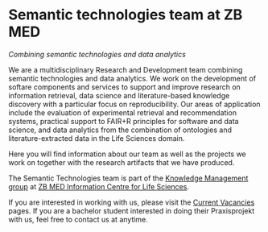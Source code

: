# Semantic technologies team at ZB MED

_Combining semantic technologies and data analytics_

We are a multidisciplinary Research and Development team combining semantic technologies and data analytics. We work on the development of softare components and services to support and improve research on information retrieval, data science and literature-based knowledge discovery with a particular focus on reproducibility. Our areas of application include the evaluation of experimental retrieval and recommendation systems, practical support to FAIR+R principles for software and data science, and data analytics from the combination of ontologies and literature-extracted data in the Life Sciences domain.

Here you will find information about our team as well as the projects we work on together with the research artifacts that we have produced.

The Semantic Technologies team is part of the [Knowledge Management group](https://www.zbmed.de/en/research/research-at-zb-med/research-knowledge-management/) at [ZB MED Information Centre for Life Sciences](https://www.zbmed.de/en). 

If you are interested in working with us, please visit the [Current Vacancies](https://www.zbmed.de/en/about/career/current-vacancies) pages. 
If you are a bachelor student interested in doing their Praxisprojekt with us, feel free to contact us at anytime. 



<script type="application/ld+json">
[
  {
    "@context": "https://schema.org",
    "@type": "Person",
    "@id": "http://orcid.org/0000-0002-2910-7982",
    "familyName": "Geist",
    "givenName": "Lukas",
    "jobTitle": "Student assistant"
  },
  {
    "@context": "https://schema.org",
    "@type": "Person",
    "@id": "https://orcid.org/0000-0002-5037-0443",
    "familyName": "Qui\u00f1ones",
    "givenName": "Nelson",
    "jobTitle": "Student assistant"
  },
  {
    "@context": "https://schema.org",
    "@type": "Person",
    "@id": "https://orcid.org/0009-0004-4484-6283",
    "familyName": "Ravinder",
    "givenName": "Rohitha",
    "jobTitle": "Research Software Engineer and Data Scientist"
  },
  {
    "@context": "https://schema.org",
    "@type": "Person",
    "@id": "https://orcid.org/0009-0004-1529-0095",
    "familyName": "Solanki",
    "givenName": "Dhwani",
    "jobTitle": "Student assistant"
  },
  {
    "@context": "https://schema.org",
    "@type": "Person",
    "@id": "https://orcid.org/0000-0002-1018-0370",
    "familyName": "Rebholz-Schuhmann",
    "givenName": "Dietrich",
    "jobTitle": "Scientific Director"
  },
  {
    "@context": "https://schema.org",
    "@type": "Person",
    "@id": "https://orcid.org/0000-0003-3986-0510",
    "familyName": "Castro",
    "givenName": "Leyla Jael",
    "jobTitle": "Team leader"
  },
  {
    "@context": "https://schema.org",
    "@type": "DataCatalog",
    "@id": "https://doi.org/10.5281/zenodo.4903981",
    "http://purl.org/dc/terms/conformsTo": "https://bioschemas.org/profiles/DataCatalog/0.4-DRAFT",
    "identifier": "https://doi.org/10.5281/zenodo.4903981",
    "name": "Whatizit performance evaluation against CRAFT corpus",
    "description": "Whatizit performance evaluation against CRAFT corpus wrt Gene Ontology annotations",
    "keywords": [
      "Whatizit",
      "Semantic annotation",
      "CRAFT",
      "manual annotation",
      "performance"
    ],
    "license": "https://creativecommons.org/licenses/by/4.0/",
    "url": "https://zenodo.org/record/4903981",
    "about": "Performance assessment",
    "datePublished": "2021-06-05",
    "encodingFormat": "text/csv",
    "isAccessibleForFree": true,
    "author": [
      {
        "@type": "Person",
        "@id": "https://orcid.org/0000-0002-0762-4305",
        "familyName": "Georgi",
        "givenName": "Lazarov"
      },
      {
        "@type": "Person",
        "@id": "https://orcid.org/0000-0002-1018-0370",
        "familyName": "Rebholz-Schuhmann",
        "givenName": "Dietrich"
      },
      {
        "@type": "Person",
        "@id": "https://orcid.org/0000-0003-3986-0510",
        "familyName": "Castro",
        "givenName": "Leyla Jael"
      }
    ],
    "publisher": {
      "@type": "Organization",
      "@id": "https://zenodo.org/",
      "name": "Zenodo"
    }
  },
  {
    "@context": "https://schema.org",
    "@type": "DataCatalog",
    "@id": "https://doi.org/10.5281/zenodo.5035290",
    "http://purl.org/dc/terms/conformsTo": "https://bioschemas.org/profiles/DataCatalog/0.4-DRAFT",
    "identifier": "https://doi.org/10.5281/zenodo.5035290",
    "name": "Complete Medline abstracts corpus between 2015-2019 annotated Whatizit text annotation tool",
    "description": "Gene Ontology annotations for Medline abstracts from 2015 to 2019 using Whatizit",
    "keywords": [
      "Whatizit",
      "Semantic annotation",
      "Medline",
      "text-mining"
    ],
    "license": "https://creativecommons.org/licenses/by/4.0/",
    "url": "https://zenodo.org/record/5035290",
    "about": "Pattern-matching ontological annotation",
    "datePublished": "2021-06-27",
    "encodingFormat": "xml",
    "isAccessibleForFree": true,
    "author": [
      {
        "@type": "Person",
        "@id": "https://orcid.org/0000-0002-0762-4305",
        "familyName": "Georgi",
        "givenName": "Lazarov"
      },
      {
        "@type": "Person",
        "@id": "https://orcid.org/0000-0001-9345-8958",
        "familyName": "Benjamin",
        "givenName": "Wolff"
      },
      {
        "@type": "Person",
        "@id": "https://orcid.org/0000-0002-1018-0370",
        "familyName": "Rebholz-Schuhmann",
        "givenName": "Dietrich"
      },
      {
        "@type": "Person",
        "@id": "https://orcid.org/0000-0003-3986-0510",
        "familyName": "Castro",
        "givenName": "Leyla Jael"
      }
    ],
    "publisher": {
      "@type": "Organization",
      "@id": "https://zenodo.org/",
      "name": "Zenodo"
    }
  },
  {
    "@context": "https://schema.org",
    "@type": "Dataset",
    "@id": "https://doi.org/10.5281/zenodo.7324822",
    "http://purl.org/dc/terms/conformsTo": "https://bioschemas.org/profiles/Dataset/1.1-DRAFT",
    "identifier": "https://doi.org/10.5281/zenodo.7324822",
    "name": "Document-to-document relevant assessment for TREC Genomics Track 2005",
    "description": "A CSV table with document-to-document relevance assessment judgements on a subset of the TREC Genomics Track 2005 produced by four annotators. The 'raw data document evaluation' contains six columns, first row consecutive id, second original TREC topic, third PubMed Id used as reference document, fourth PMID used to evaluate the relevance wrt the reference document, fifth the relevance score (2 definitely relevant, 1 partially relevant, 0 non-relevant), and sixth annotator id",
    "keywords": [
      "Document-to-document relevance",
      "TREC GEnomics Track 2005",
      "relevance assessment"
    ],
    "license": "https://creativecommons.org/licenses/by/4.0/",
    "url": "https://zenodo.org/record/7324822",
    "about": "Document-to-document relevant assessment for TREC Genomics Track 2005",
    "datePublished": "2022-11-15",
    "measurementTechnique": "Manual curation",
    "variableMeasured": "Document-to-document relevance assessment",
    "encodingFormat": "text/csv",
    "isAccessibleForFree": true,
    "author": [
      {
        "@type": "Person",
        "@id": "https://orcid.org/0000-0003-2978-8922",
        "familyName": "Giraldo",
        "givenName": "Olga"
      },
      {
        "@type": "Person",
        "@id": "https://orcid.org/0009-0004-1529-0095",
        "familyName": "Solanki",
        "givenName": "Dhwani"
      },
      {
        "@type": "Person",
        "@id": "https://orcid.org/0000-0002-5915-8895",
        "familyName": "Cadena",
        "givenName": " Maria Fernanda"
      },
      {
        "@type": "Person",
        "@id": "https://zbmed-semtec.github.io/people/#andrea-robayo-gama",
        "familyName": "Robayo-Gama",
        "givenName": "Andrea"
      },
      {
        "@type": "Person",
        "@id": "https://orcid.org/0000-0002-1018-0370",
        "familyName": "Rebholz-Schuhmann",
        "givenName": "Dietrich"
      },
      {
        "@type": "Person",
        "@id": "https://orcid.org/0000-0003-3986-0510",
        "familyName": "Castro",
        "givenName": "Leyla Jael"
      }
    ],
    "publisher": {
      "@type": "Organization",
      "@id": "https://zenodo.org/",
      "name": "Zenodo"
    }
  },
  {
    "@context": "https://schema.org",
    "@type": "Dataset",
    "@id": "https://doi.org/10.5281/zenodo.7338056",
    "http://purl.org/dc/terms/conformsTo": "https://bioschemas.org/profiles/Dataset/1.1-DRAFT",
    "identifier": "https://doi.org/10.5281/zenodo.7338056",
    "name": "Fleiss kappa for doc-2-doc relevance assessment",
    "description": "Fleiss' kappa measuring inter-annotator agreement on a document-to-document relevance assessment task. The table contains 7 columns, the first one presents the topics, 8 in total. The second column shows the \u201creference articles\u201d, represented by their PubMed-ID and organized by topic. The third column shows the Fleiss\u2019 Kappa results. The fourth column shows the interpretation of the Fleiss' Kappa results being: i) \u201cPoor\u201d results <0.20, ii) \u201cFair\u201d results within 0.21 - 0.40, and iii) \u201cModerate\u201d results within 0.41 - 0.60. The fifth column shows the PubMed-IDs of evaluation articles rated by the four annotators as \u201cRelevant\u201d regarding its corresponding \u201creference article\u201d. The sixth column shows the PubMed-IDs of evaluation articles rated by the four annotators as \u201cPartially relevant\u201d regarding its corresponding \u201creference article\u201d. The seventh column shows the PubMed-IDs of evaluation articles rated by the four annotators as \u201cNon-relevant\u201d regarding its corresponding \u201creference article\u201d",
    "keywords": [
      "Fleiss' Kappa",
      "Inter-annoator agreement",
      "TREC Genomics Track 2005",
      "relevance assessment"
    ],
    "license": "https://creativecommons.org/licenses/by/4.0/",
    "url": "https://zenodo.org/record/7338056",
    "about": "Inter-annotator aggreement for relevance assessment",
    "datePublished": "2022-11-19",
    "measurementTechnique": "Fleiss' kappa",
    "variableMeasured": "Inter-annotator agreement",
    "encodingFormat": "text/tsv",
    "isAccessibleForFree": true,
    "author": [
      {
        "@type": "Person",
        "@id": "https://orcid.org/0000-0003-2978-8922",
        "familyName": "Giraldo",
        "givenName": "Olga"
      },
      {
        "@type": "Person",
        "@id": "https://orcid.org/0009-0004-1529-0095",
        "familyName": "Solanki",
        "givenName": "Dhwani"
      },
      {
        "@type": "Person",
        "@id": "https://orcid.org/0000-0002-1018-0370",
        "familyName": "Rebholz-Schuhmann",
        "givenName": "Dietrich"
      },
      {
        "@type": "Person",
        "@id": "https://orcid.org/0000-0003-3986-0510",
        "familyName": "Castro",
        "givenName": "Leyla Jael"
      }
    ],
    "publisher": {
      "@type": "Organization",
      "@id": "https://zenodo.org/",
      "name": "Zenodo"
    }
  },
  {
    "@context": "https://schema.org",
    "@type": "DataCatalog",
    "@id": "https://doi.org/10.5281/zenodo.7793384",
    "http://purl.org/dc/terms/conformsTo": "https://bioschemas.org/profiles/DataCatalog/0.4-DRAFT",
    "identifier": "https://doi.org/10.5281/zenodo.7793384",
    "name": "Protein Function Embeddings: First Beta Release of Datasets",
    "description": "Datasets generated from a thesis work that explores how information for protein functions can be exploited through embeddings so that the produced information can be used to improve protein function annotations",
    "keywords": [
      "Protein function",
      "Protein function embeddings",
      "Word embeddings",
      "Document embeddings"
    ],
    "license": "https://creativecommons.org/licenses/by/4.0/",
    "url": "https://zenodo.org/record/7793384",
    "measurementTechnique": [
      "Word embeddings",
      "Document embeddings",
      "Cosine similarity"
    ],
    "about": "Protein Function Embeddings",
    "datePublished": "2023-04-02",
    "isAccessibleForFree": true,
    "author": [
      {
        "@type": "Person",
        "@id": "https://orcid.org/0009-0004-4484-6283",
        "familyName": "Ravinder",
        "givenName": "Rohitha"
      },
      {
        "@type": "Person",
        "@id": "https://orcid.org/0000-0003-3986-0510",
        "familyName": "Castro",
        "givenName": "Leyla Jael"
      },
      {
        "@type": "Person",
        "@id": "https://orcid.org/0000-0002-1018-0370",
        "familyName": "Rebholz-Schuhmann",
        "givenName": "Dietrich"
      }
    ],
    "publisher": {
      "@type": "Organization",
      "@id": "https://zenodo.org/",
      "name": "Zenodo"
    }
  },
  {
    "@context": "https://schema.org",
    "@type": "Person",
    "@id": "https://zbmed-semtec.github.io/previous_members/#andrea-robayo-gama",
    "familyName": "Robayo-Gama",
    "givenName": "Andrea"
  },
  {
    "@context": "https://schema.org",
    "@type": "Person",
    "@id": "https://zbmed-semtec.github.io/previous_members/#ashley-ritchie",
    "familyName": "Ritchie",
    "givenName": "Ashley"
  },
  {
    "@context": "https://schema.org",
    "@type": "Person",
    "@id": "https://orcid.org/0000-0002-5915-8895",
    "familyName": "Cadena",
    "givenName": " Maria Fernanda"
  },
  {
    "@context": "https://schema.org",
    "@type": "Person",
    "@id": "https://orcid.org/0000-0002-3082-7522",
    "familyName": "Dadi",
    "givenName": "Vishnu Vardhan"
  },
  {
    "@context": "https://schema.org",
    "@type": "Person",
    "@id": "https://orcid.org/0000-0002-8725-1317",
    "familyName": "Fellerhoff",
    "givenName": "Tim"
  },
  {
    "@context": "https://schema.org",
    "@type": "Person",
    "@id": "https://orcid.org/0000-0003-2978-8922",
    "familyName": "Giraldo",
    "givenName": "Olga"
  },
  {
    "@context": "https://schema.org",
    "@type": "Person",
    "@id": "https://orcid.org/0009-0004-0369-5677",
    "familyName": "Lahoria",
    "givenName": "Honey"
  },
  {
    "@context": "https://schema.org",
    "@type": "Person",
    "@id": "http://orcid.org/0000-0002-0762-4305",
    "familyName": "Lazarov",
    "givenName": "Georgi"
  },
  {
    "@context": "https://schema.org",
    "@type": "Person",
    "@id": "https://zbmed-semtec.github.io/previous_members/#muhammad-talha",
    "familyName": "Talha",
    "givenName": "Muhammad"
  },
  {
    "@context": "https://schema.org",
    "@type": "Person",
    "@id": "https://orcid.org/0000-0002-4795-3648",
    "familyName": "Rocamora P\u00e9rez",
    "givenName": "Guillermo"
  },
  {
    "@context": "https://schema.org",
    "@type": "Person",
    "@id": "https://orcid.org/0000-0001-9345-8958",
    "familyName": "Wolff",
    "givenName": "Benjamin"
  },
  {
    "@context": "https://schema.org/",
    "@id": "https://zbmed-semtec.github.io/projects/2028_STELLA",
    "@type": "ResearchProject",
    "name": "STELLA Living Labs",
    "foundingDate": [
      "2018-12-01",
      "2023-08-01"
    ],
    "description": "The DFG-funded STELLA project aims to create an evaluation infrastructure that allows to evaluate search and recommendation services within productive web-based search systems with real users.",
    "keywords": "Evaluation framework, A/B testing, Interlinking, Information Retrieval, Recommendation System",
    "parentOrganization": [
      {
        "@type": "ResearchOrganization",
        "@id": "https://ror.org/018afyw53",
        "name": "GESIS - Leibniz-Institut f\u00fcr Sozialwissenschaften",
        "alternateName": "GESIS - Leibniz Institut for the Social Sciences",
        "url": "https://www.gesis.org/"
      },
      {
        "@type": "EducationalOrganization",
        "@id": "https://ror.org/014nnvj65",
        "name": "Technische Hochschule K\u00f6ln",
        "alternateName": "TH K\u00f6ln - University of Applied Sciences ",
        "url": "https://www.th-koeln.de/"
      },
      {
        "@type": "ResearchOrganization",
        "@id": "https://ror.org/0259fwx54",
        "name": "Deutsche Zentralbibliothek f\u00fcr Medizin (ZB MED) - Informationszentrum Lebenswissenschaften",
        "alternateName": "ZB MED Information Centre for Life Sciences",
        "url": "https://zbmed.de/"
      }
    ],
    "subOrganization": [
      {
        "@type": "ResearchProject",
        "@id": "https://zbmed-semtec.github.io/projects/2021_OntoClue",
        "name": "OntoClue"
      },
      {
        "@type": "ResearchProject",
        "@id": "https://zbmed-semtec.github.io/projects/2022_TREC_doc2doc",
        "name": "TREC document-to-document relevance assessment"
      }
    ],
    "funding": [
      {
        "@type": "Grant",
        "funder": {
          "@type": "Organization",
          "@id": "https://ror.org/018mejw64",
          "name": "Deutsche Forschungsgemeinschaft",
          "alternateName": "German Research Foundation",
          "url": "http://www.dfg.de/en/"
        },
        "identifier": "407518790",
        "description": "Project no. 407518790 (corresponding to the STELLA project)"
      }
    ],
    "knowsAbout": [
      {
        "@type": "ScholarlyArticle",
        "@id": "https://epub.uni-regensburg.de/44953/1/isi_breuer_schaer.pdf",
        "name": "ir_metadata: An Extensible Metadata Schema for IR Experiments",
        "datePublished": "2022"
      },
      {
        "@type": "ScholarlyArticle",
        "@id": "https://doi.org/10.1007/978-3-030-99736-66",
        "name": "Validating Simulations of User Query Variants",
        "datePublished": "2022"
      },
      {
        "@type": "ScholarlyArticle",
        "@id": "https://doi.org/10.1007/978-3-031-13643-6_11",
        "name": "Evaluating Research Dataset Recommendations in a Living Lab",
        "datePublished": "2022"
      },
      {
        "@type": "ScholarlyArticle",
        "@id": "https://epub.uni-regensburg.de/44953/1/isi_breuer_schaer.pdf",
        "name": "A Living Lab Architecture for Reproducible Shared Task Experimentation",
        "datePublished": "2021"
      },
      {
        "@type": "ScholarlyArticle",
        "@id": "https://doi.org/10.1007/978-3-030-85251-1_5",
        "name": "Evaluating Elements of Web-based Data Enrichment for Pseudo-Relevance Feedback Retrieval",
        "datePublished": "2021"
      },
      {
        "@type": "ScholarlyArticle",
        "@id": "https://doi.org/10.1007/978-3-030-72240-151",
        "name": "repro_eval: A Python Interface to Reproducibility Measures of System-Oriented IR Experiments",
        "datePublished": "2021"
      },
      {
        "@type": "ScholarlyArticle",
        "@id": "https://doi.org/10.1007/978-3-030-72240-177",
        "name": "Living Lab Evaluation for Life and Social Sciences Search Platforms - LiLAS at CLEF 2021",
        "datePublished": "2021"
      },
      {
        "@type": "ScholarlyArticle",
        "@id": "https://doi.org/10.1007/978-3-030-85251-1_25",
        "name": "Overview of LiLAS 2021 - Living Labs for Academic Search",
        "datePublished": "2021"
      },
      {
        "@type": "ScholarlyArticle",
        "@id": "https://ceur-ws.org/Vol-2936/paper-143.pdf",
        "name": "Overview of LiLAS 2021 - Living Labs for Academic Search (Extended Overview)",
        "datePublished": "2021"
      },
      {
        "@type": "ScholarlyArticle",
        "@id": "http://dblp.uni-trier.de/db/conf/sigir/sigir2020.html#Breuer0FMSSS20",
        "name": "How to Measure the Reproducibility of System-oriented IR Experiments",
        "datePublished": "2020"
      },
      {
        "@type": "ScholarlyArticle",
        "@id": "http://ceur-ws.org/Vol-2591/paper-10.pdf",
        "name": "Relations Between Relevance Assessments, Bibliometrics and Altmetrics",
        "datePublished": "2020"
      },
      {
        "@type": "ScholarlyArticle",
        "@id": "https://doi.org/10.1007/978-3-030-45442-5_77",
        "name": "Reproducible Online Search Experiments",
        "datePublished": "2020"
      },
      {
        "@type": "ScholarlyArticle",
        "@id": "https://doi.org/10.1007/s13222-020-00338-8",
        "name": "Editorial",
        "datePublished": "2020"
      },
      {
        "@type": "ScholarlyArticle",
        "@id": "https://doi.org/10.1007/978-3-030-45442-5_75",
        "name": "Living Labs for Academic Search at CLEF 2020",
        "datePublished": "2020"
      },
      {
        "@type": "ScholarlyArticle",
        "@id": "https://ceur-ws.org/Vol-2696/paper_273.pdf",
        "name": "Overview of LiLAS 2020 - Living Labs for Academic Search Workshop Lab (extended abstract)",
        "datePublished": "2020"
      },
      {
        "@type": "ScholarlyArticle",
        "@id": "https://doi.org/10.1007/978-3-030-58219-7_24",
        "name": "Overview of LiLAS 2020 - Living Labs for Academic Search Workshop Lab",
        "datePublished": "2020"
      },
      {
        "@type": "ScholarlyArticle",
        "@id": "https://doi.org/10.1007/s13222-020-00335-x",
        "name": "Evaluation Infrastructures for Academic Shared Tasks",
        "datePublished": "2020"
      },
      {
        "@type": "ScholarlyArticle",
        "@id": "https://ceur-ws.org/Vol-2409/docker03.pdf",
        "name": "Dockerizing Automatic Routing Runs for The Open-Source IR Replicability Challenge (OSIRRC 2019)",
        "datePublished": "2019"
      },
      {
        "@type": "ScholarlyArticle",
        "@id": "http://ceur-ws.org/Vol-2380/paper_84.pdf",
        "name": "Replicability and Reproducibility of Automatic Routing Runs",
        "datePublished": "2019"
      },
      {
        "@type": "ScholarlyArticle",
        "@id": "http://ceur-ws.org/Vol-2409/position01.pdf",
        "name": "STELLA: Towards a Framework for the Reproducibility of Online Search Experiments",
        "datePublished": "2019"
      }
    ]
  },
  {
    "@context": "https://schema.org/",
    "@id": "https://zbmed-semtec.github.io/projects/2021_NFDI4DataScience",
    "@type": "ResearchProject",
    "name": "NFDI4DataScience",
    "foundingDate": "2021-10-01",
    "description": "The vision of NFDI4DataScience consortium (NFDI4DS) is to support all steps of the complex and interdisciplinary research data lifecycle, including collecting/creating, processing, analyzing, publishing, archiving, and reusing resources in Data Science and Artificial Intelligence.",
    "keywords": "NFDI, Data Science, Artificial Intelligence",
    "parentOrganization": {
      "@type": "Organization",
      "@id": "https://www.nfdi.de/",
      "name": "Nationale Forschungsdaten Infrastruktur"
    },
    "subOrganization": [
      {
        "@type": "ResearchProject",
        "@id": "https://zbmed-semtec.github.io/projects/2021_OntoClue",
        "name": "OntoClue"
      },
      {
        "@type": "ResearchProject",
        "@id": "https://zbmed-semtec.github.io/projects/2022_maSMP",
        "name": "Machine-actionable Software Management Plans"
      }
    ],
    "funding": [
      {
        "@type": "Grant",
        "funder": {
          "@type": "Organization",
          "@id": "https://ror.org/018mejw64",
          "name": "Deutsche Forschungsgemeinschaft",
          "alternateName": "German Research Foundation",
          "url": "http://www.dfg.de/en/"
        },
        "identifier": "460234259",
        "description": "Project no. 460234259 (corresponding to the NFDI4DataScience consortium)"
      }
    ]
  },
  {
    "@context": "https://schema.org/",
    "@id": "https://zbmed-semtec.github.io/projects/2021_OntoClue",
    "@type": "ResearchProject",
    "name": "OntoClue",
    "foundingDate": "2021-01-01",
    "description": "OntoClue aims to provide a framework to optimize and compare document-similarity and doc2doc-relevance approaches based on word-embeddings and document-embeddings. Using the [RELISH dataset](https://figshare.com/projects/RELISH-DB/60095), each approach creates document-embeddings and calculates the Cosine Similarity. An optimizer finds the best hyperparameter combination that naturally (i.e., with no further tuning or training) resembles better the three document relevance assessments cominf from RELISH. The approaches are compared using Precision (P@N) and Normalized Discounted Cumulative Gain (NDCG@N). [TREC 2005 Genomics Track data](https://trec.nist.gov/data/t14_genomics.html) has also been analyzed using a repurposed version that transforms document-to-topic relevance into document-to-document relevance. The main focus of this project relies on RELISH.",
    "keywords": "word-embeddings, document-embeddings, ontology-embeddings, document similarity, document relevance, doc2doc relevance, ontology enrichment",
    "employee": [
      {
        "@type": "Person",
        "@id": "https://orcid.org/0000-0002-2910-7982",
        "givenName": "Lukas",
        "familyName": "Geist"
      },
      {
        "@type": "Person",
        "@id": "https://orcid.org/0000-0002-5037-0443",
        "givenName": "Nelson",
        "familyName": "Qui\u00f1ones"
      },
      {
        "@type": "Person",
        "@id": "https://orcid.org/0009-0004-4484-6283",
        "givenName": "Rohitha",
        "familyName": "Ravinder"
      },
      {
        "@type": "Person",
        "@id": "https://orcid.org/0000-0002-1018-0370",
        "givenName": "Dietrich",
        "familyName": "Rebholz-Schuhmann"
      },
      {
        "@type": "Person",
        "@id": "https://orcid.org/0000-0003-3986-0510",
        "givenName": "Leyla Jael",
        "familyName": "Castro"
      }
    ],
    "alumni": [
      {
        "@type": "Person",
        "@id": "https://orcid.org/0000-0002-3082-7522",
        "givenName": "Dadi",
        "familyName": "Vishnu Vardhan"
      },
      {
        "@type": "Person",
        "@id": "https://orcid.org/0000-0002-8725-1317",
        "givenName": "Tim",
        "familyName": "Fellerhoff"
      },
      {
        "@type": "Person",
        "@id": "https://orcid.org/0000-0002-0762-4305",
        "givenName": "Georgi",
        "familyName": "Lazarov"
      },
      {
        "@type": "Person",
        "@id": "https://zbmed-semtec.github.io/previous_members/#muhammad-talha",
        "givenName": "Muhammad",
        "familyName": "Talha"
      },
      {
        "@type": "Person",
        "@id": "https://orcid.org/0000-0002-4795-3648",
        "givenName": "Guilermo",
        "familyName": "Rocamora Perez"
      },
      {
        "@type": "Person",
        "@id": "https://orcid.org/0000-0001-9345-8958",
        "givenName": "Benjamin",
        "familyName": "Wolff"
      }
    ],
    "department": {
      "@type": "ResearchOrganization",
      "@id": "https://zbmed-semtec.github.io/",
      "name": "Semantic Technologies team at ZB MED"
    },
    "parentOrganization": [
      {
        "@type": "ResearchOrganization",
        "@id": "https://ror.org/0259fwx54",
        "name": "Deutsche Zentralbibliothek f\u00fcr Medizin (ZB MED) - Informationszentrum Lebenswissenschaften",
        "alternateName": "ZB MED Information Centre for Life Sciences",
        "url": "https://zbmed.de/"
      },
      {
        "@type": "Consortium",
        "@id": "https://www.nfdi4datascience.de/",
        "name": "NFDI4DataScience"
      },
      {
        "@type": "ResearchProject",
        "@id": "https://stella-project.org/",
        "name": "STELLA Living Labs Project"
      }
    ],
    "funding": [
      {
        "@type": "Grant",
        "funder": {
          "@type": "Organization",
          "@id": "https://ror.org/018mejw64",
          "name": "Deutsche Forschungsgemeinschaft",
          "alternateName": "German Research Foundation",
          "url": "http://www.dfg.de/en/"
        },
        "identifier": "460234259",
        "description": "Project no. 460234259 (corresponding to the NFDI4DataScience consortium)"
      },
      {
        "@type": "Grant",
        "funder": {
          "@type": "Organization",
          "@id": "https://ror.org/018mejw64",
          "name": "Deutsche Forschungsgemeinschaft",
          "alternateName": "German Research Foundation",
          "url": "http://www.dfg.de/en/"
        },
        "identifier": "407518790",
        "description": "Project no. 407518790 (corresponding to the STELLA project)"
      }
    ],
    "knowsAbout": [
      {
        "@type": "ScholarlyArticle",
        "@id": "https://doi.org/10.4126/FRL01-006440397",
        "name": "OntoClue, a framework to compare vector-based approaches for document relatedness using the RELISH corpus",
        "datePublished": "2023-06-22"
      },
      {
        "@type": "Poster",
        "@id": "https://ceur-ws.org/Vol-3415/paper-38.pdf",
        "name": "OntoClue, a framework to compare vector-based approaches for document relatedness using the RELISH corpus - Poster",
        "datePublished": "2023-03-01"
      },
      {
        "@type": "ScholarlyArticle",
        "@id": "https://ceur-ws.org/Vol-2918/short3.pdf",
        "name": "Ontology Clustering with OWL2Vec*",
        "datePublished": "2021-07-28"
      },
      {
        "@type": "DataCatalog",
        "@id": "https://doi.org/10.5281/zenodo.5035290",
        "name": "Complete Medline abstracts corpus between 2015-2019 annotated Whatizit text annotation tool",
        "datePublished": "2021-06-27"
      },
      {
        "@type": "DataCatalog",
        "@id": "https://doi.org/10.5281/zenodo.4903981",
        "name": "Whatizit performance evaluation against CRAFT corpus",
        "datePublished": "2021-06-05"
      }
    ],
    "member": [
      {
        "@type": "Person",
        "@id": "https://zbmed-semtec.github.io/previous_members/#ashley-ritchie",
        "givenName": "Ashley",
        "familyName": "Ritchie"
      },
      {
        "@type": "Person",
        "@id": "https://orcid.org/0000-0002-9083-4599",
        "givenName": "Ernesto",
        "familyName": "Jimenez-Ruiz"
      }
    ]
  },
  {
    "@context": "https://schema.org/",
    "@id": "https://zbmed-semtec.github.io/projects/2022_maSMP",
    "@type": "ResearchProject",
    "name": "Machine-actionable Software Management Plans",
    "foundingDate": "2022-09-01",
    "description": "Our project corresponds to an extension of the RDA machine-actionable Data Management Plan (maDMP) application profile and its corresponding DMP Common Standard ontology (DCSO) in order to cover the case of ELIXIR Software Management Plans (SMP). Similar to DMPs, SMPs help formalize a set of structures and goals that ensure the software is accessible and reusable in the short, medium and long term. Although targeting the life sciences community, most of the elements of the ELIXIR SMPs are domain agnostic and could be used by other communities as well. DMPs and SMPs can be presented as text-based documents, sometimes guided by a set of questions corresponding to key points related to the lifecycle of either data or software. The RDA DMP Common Standards working group defined a maDMP to overcome limitations of text-based documents. We propose a similar path for the ELIXIR SMPs so they turn into machine-actionable SMPs (maSMPs).",
    "keywords": "ongoing, machine-actionability, software management plans, research software, controlled vocabulary, metadata schema",
    "employee": [
      {
        "@type": "Person",
        "@id": "https://orcid.org/0000-0002-2910-7982",
        "givenName": "Lukas",
        "familyName": "Geist"
      },
      {
        "@type": "Person",
        "@id": "https://orcid.org/0000-0002-5037-0443",
        "givenName": "Nelson",
        "familyName": "Qui\u00f1ones"
      },
      {
        "@type": "Person",
        "@id": "https://orcid.org/0009-0004-1529-0095",
        "givenName": "Dhwani",
        "familyName": "Solanki"
      },
      {
        "@type": "Person",
        "@id": "https://orcid.org/0000-0002-1018-0370",
        "givenName": "Dietrich",
        "familyName": "Rebholz-Schuhmann"
      },
      {
        "@type": "Person",
        "@id": "https://orcid.org/0000-0003-3986-0510",
        "givenName": "Leyla Jael",
        "familyName": "Castro"
      }
    ],
    "alumni": [
      {
        "@type": "Person",
        "@id": "https://orcid.org/0000-0003-2978-8922",
        "givenName": "Olga",
        "familyName": "Giraldo"
      }
    ],
    "department": {
      "@type": "ResearchOrganization",
      "@id": "https://zbmed-semtec.github.io/",
      "name": "Semantic Technologies team at ZB MED"
    },
    "parentOrganization": [
      {
        "@type": "ResearchOrganization",
        "@id": "https://ror.org/0259fwx54",
        "name": "Deutsche Zentralbibliothek f\u00fcr Medizin (ZB MED) - Informationszentrum Lebenswissenschaften",
        "alternateName": "ZB MED Information Centre for Life Sciences",
        "url": "https://zbmed.de/"
      },
      {
        "@type": "Consortium",
        "@id": "https://www.nfdi4datascience.de/",
        "name": "NFDI4DataScience"
      }
    ],
    "funding": [
      {
        "@type": "Grant",
        "funder": {
          "@type": "Organization",
          "@id": "https://ror.org/018mejw64",
          "name": "Deutsche Forschungsgemeinschaft",
          "alternateName": "German Research Foundation",
          "url": "http://www.dfg.de/en/"
        },
        "identifier": "460234259",
        "description": "Project no. 460234259 (corresponding to the NFDI4DataScience consortium)"
      },
      {
        "@type": "Grant",
        "funder": {
          "@type": "Organization",
          "@id": "https://eoscfuture-grants.eu/",
          "name": "European Union\u2019s Horizon 2020 research and innovation programme",
          "url": "https://eoscfuture-grants.eu/"
        },
        "identifier": "101017536",
        "description": "Grant agreement No 101017536, part of the Research Data Alliance and European Open Science Cloud Future call 2022"
      }
    ],
    "knowsAbout": [
      {
        "@type": "SoftwareSourceCode",
        "@id": "https://github.com/zbmed-semtec/maSMPs",
        "name": "Metadata model for machine-actionable Software Management Plans"
      },
      {
        "@type": "DefinedTermSet",
        "@id": "https://doi.org/10.5281/zenodo.8089518",
        "name": "maSMP Ontology",
        "datePublished": "2023-06-28"
      },
      {
        "@type": "ScholarlyArticle",
        "@id": "https://doi.org/10.52825/cordi.v1i.279",
        "name": "Machine-Actionable Metadata for Software and Software Management Plans for NFDI",
        "datePublished": "2023-09-07"
      },
      {
        "@type": "DigitalDocument",
        "@id": "https://doi.org/10.5281/zenodo.8349183",
        "name": "Machine-Actionable Metadata for Software and Software Management Plans for NFDI - Presentation",
        "datePublished": "2023-09-15"
      },
      {
        "@type": "Report",
        "@id": "https://doi.org/10.5281/zenodo.8087357",
        "name": "Workshop machine-actionable Software Management Plans",
        "datePublished": "2023-06-27"
      },
      {
        "@type": "ScholarlyArticle",
        "@id": "https://doi.org/10.4126/FRL01-006444988",
        "name": "A metadata schema for machine-actionable Software Management Plans",
        "datePublished": "2023-06-16"
      },
      {
        "@type": "ScholarlyArticle",
        "@id": "https://ceur-ws.org/Vol-3415/paper-31.pdf",
        "name": "A metadata analysis for machine-actionable Software Management Plans",
        "datePublished": "2023-06-22"
      },
      {
        "@type": "Poster",
        "@id": "https://doi.org/10.4126/FRL01-006440396",
        "name": "A metadata analysis for machine-actionable Software Management Plans - Poster",
        "datePublished": "2023-03-01"
      },
      {
        "@type": "ScholarlyArticle",
        "@id": "https://doi.org/10.3897/rio.8.e94608",
        "name": "A FAIRification roadmap for ELIXIR Software Management Plans",
        "datePublished": "2022-10-12"
      },
      {
        "@type": "Poster",
        "@id": "https://doi.org/10.5281/zenodo.7249674",
        "name": "A FAIRification roadmap for ELIXIR Software Management Plans - Poster",
        "datePublished": "2022-10-25"
      }
    ],
    "member": [
      {
        "@type": "Person",
        "@id": "https://orcid.org/0000-0003-0057-8788",
        "givenName": "Joao",
        "familyName": "Cardoso"
      },
      {
        "@type": "Person",
        "@id": "https://orcid.org/0000-0001-8324-2897",
        "givenName": "Eva",
        "familyName": "Martin del Pico"
      },
      {
        "@type": "Person",
        "@id": "https://orcid.org/0000-0002-3597-8557",
        "givenName": "Alban",
        "familyName": "Gaignard"
      },
      {
        "@type": "Person",
        "@id": "https://orcid.org/0000-0002-2880-8947",
        "givenName": "Yves Vincent",
        "familyName": "Grossman"
      },
      {
        "@type": "Person",
        "@id": "https://orcid.org/0000-0002-0222-4273",
        "givenName": "Fotis",
        "familyName": "Psomopoulos"
      },
      {
        "@type": "Person",
        "@id": "https://orcid.org/0000-0002-0893-8509",
        "givenName": "Elli",
        "familyName": "Papadopoulou"
      }
    ]
  },
  {
    "@context": "https://schema.org/",
    "@id": "https://zbmed-semtec.github.io/projects/2022_TREC_doc2doc",
    "@type": "ResearchProject",
    "name": "TREC document-to-document relevance assessment",
    "foundingDate": "2022-06-01",
    "dissolutionDate": "2023-03-31",
    "description": "[TREC 2005 Genomics Track data](https://trec.nist.gov/data/t14_genomics.html) provide document-to-topic relevance assessment. In this project we analyze a document-to-document relevance assessment for a subset of the TREC collection using manual annotation for the judgement. The inter-annotator agreement is evaluated with Fleiss' Kappa.",
    "keywords": "document relevance, doc2doc relevance",
    "alumni": [
      {
        "@type": "Person",
        "@id": "https://orcid.org/0000-0002-5915-8895",
        "familyName": "Cadena",
        "givenName": " Maria Fernanda"
      },
      {
        "@type": "Person",
        "@id": "https://orcid.org/0000-0002-8725-1317",
        "givenName": "Tim",
        "familyName": "Fellerhoff"
      },
      {
        "@type": "Person",
        "@id": "https://orcid.org/0000-0002-2910-7982",
        "givenName": "Lukas",
        "familyName": "Geist"
      },
      {
        "@type": "Person",
        "@id": "https://orcid.org/0000-0003-2978-8922",
        "givenName": "Olga",
        "familyName": "Giraldo"
      },
      {
        "@type": "Person",
        "@id": "https://orcid.org/0000-0002-5037-0443",
        "givenName": "Nelson",
        "familyName": "Qui\u00f1ones"
      },
      {
        "@type": "Person",
        "@id": "https://zbmed-semtec.github.io/previous_members/#andrea-robayo-gama",
        "familyName": "Robayo-Gama",
        "givenName": "Andrea"
      },
      {
        "@type": "Person",
        "@id": "https://orcid.org/0009-0004-4484-6283",
        "givenName": "Rohitha",
        "familyName": "Ravinder"
      },
      {
        "@type": "Person",
        "@id": "https://orcid.org/0009-0004-1529-0095",
        "givenName": "Dhwani",
        "familyName": "Solanki"
      },
      {
        "@type": "Person",
        "@id": "https://zbmed-semtec.github.io/previous_members/#muhammad-talha",
        "familyName": "Muhammad",
        "givenName": "Talha"
      },
      {
        "@type": "Person",
        "@id": "https://orcid.org/0000-0002-1018-0370",
        "givenName": "Dietrich",
        "familyName": "Rebholz-Schuhmann"
      },
      {
        "@type": "Person",
        "@id": "https://orcid.org/0000-0003-3986-0510",
        "givenName": "Leyla Jael",
        "familyName": "Castro"
      }
    ],
    "department": {
      "@type": "ResearchOrganization",
      "@id": "https://zbmed-semtec.github.io/",
      "name": "Semantic Technologies team at ZB MED"
    },
    "parentOrganization": [
      {
        "@type": "ResearchOrganization",
        "@id": "https://ror.org/0259fwx54",
        "name": "Deutsche Zentralbibliothek f\u00fcr Medizin (ZB MED) - Informationszentrum Lebenswissenschaften",
        "alternateName": "ZB MED Information Centre for Life Sciences",
        "url": "https://zbmed.de/"
      },
      {
        "@type": "ResearchProject",
        "@id": "https://stella-project.org/",
        "name": "STELLA Living Labs Project"
      }
    ],
    "funding": [
      {
        "@type": "Grant",
        "funder": {
          "@type": "Organization",
          "@id": "https://ror.org/018mejw64",
          "name": "Deutsche Forschungsgemeinschaft",
          "alternateName": "German Research Foundation",
          "url": "http://www.dfg.de/en/"
        },
        "identifier": "407518790",
        "description": "Project no. 407518790 (corresponding to the STELLA project)"
      }
    ],
    "knowsAbout": [
      {
        "@type": "ScholarlyArticle",
        "@id": "https://ceur-ws.org/Vol-3415/paper-12.pdf",
        "name": "Document-to-document relevance assessment for TREC Genomics Track 2005",
        "datePublished": "2023-06-22"
      },
      {
        "@type": "SoftwareApplication",
        "@id": "https://doi.org/10.5281/zenodo.7341391",
        "name": "TREC-doc-2-doc-relevance assessment interface",
        "softwareVersion": "1.0.0",
        "datePublished": "2022-11-21"
      },
      {
        "@type": "SoftwareSourceCode",
        "@id": "https://github.com/zbmed-semtec/TREC-doc-2-doc-relevance",
        "name": "TREC-doc-2-doc-relevance"
      },
      {
        "@type": "Dataset",
        "@id": "https://doi.org/10.5281/zenodo.7338056",
        "name": "Fleiss kappa for doc-2-doc relevance assessment",
        "datePublished": "2022-11-19"
      },
      {
        "@type": "Dataset",
        "@id": "https://doi.org/10.5281/zenodo.7324822",
        "name": "Document-to-document relevant assessment for TREC Genomics Track 2005",
        "datePublished": "2022-11-15"
      }
    ]
  },
  {
    "@context": "https://schema.org/",
    "@type": "SoftwareSourceCode",
    "@id": "https://github.com/zbmed-semtec/BioHackOutcomes",
    "name": "BioHackOutcomes",
    "description": "BioHackathon project to define and follow up BioHackathon projects.",
    "url": "https://github.com/zbmed-semtec/BioHackOutcomes",
    "author": [
      {
        "@type": "Person",
        "@id": "http://orcid.org/0000-0002-0762-4305",
        "familyName": "Lazarov",
        "givenName": "Georgi"
      },
      {
        "@type": "Person",
        "@id": "https://orcid.org/0000-0003-3986-0510",
        "familyName": "Castro",
        "givenName": "Leyla Jael"
      }
    ],
    "license": "https://spdx.org/licenses/Apache-2.0.html",
    "citation": [
      "Georgi L, Castro LJ. BioHackathon Outcomes GitHub Medatada. GitHub 2020. https://github.com/zbmed-semtec/BioHackOutcomes",
      "Castro LJ, Martin C, Lazarov G, Cernoskova D, Takatsuki T, Harrow J, and Rebholz-Schuhmann D. (2021, August 10). Measuring outcomes and impact from the BioHackathon Europe. https://doi.org/10.37044/osf.io/3dxhg"
    ],
    "codeRepository": "https://github.com/zbmed-semtec/BioHackOutcomes",
    "programmingLanguage": [
      "Python"
    ],
    "keywords": [
      "BioHackathon Europe 2020",
      "GitHub",
      "Metrics"
    ]
  },
  {
    "@context": "https://schema.org/",
    "@type": "SoftwareSourceCode",
    "@id": "https://github.com/zbmed-semtec/maSMPs",
    "name": "Metadata model for machine-actionable Software Management Plans",
    "description": "This project corresponds to an extension of the Research Data Alliance (RDA) machine-actionable Data Management Plan (maDMP) application profile and its corresponding DMP Common Standard ontology (DCSO) in order to cover the case of ELIXIR Software Management Plans (SMPs). Similar to DMPs, SMPs help formalize a set of structures and goals that ensure the software is accessible and reusable in the short, medium and long term. Although targeting the life sciences community, most of the elements of the ELIXIR SMPs are domain agnostic and could be used by other communities as well. DMPs and SMPs can be presented as text-based documents, sometimes guided by a set of questions corresponding to key points related to the lifecycle of either data or software. The RDA DMP Common Standards working group defined a maDMP to overcome limitations of text-based documents. We propose a similar path for the ELIXIR SMPs so they turn into machine-actionable SMPs (maSMPs).",
    "url": "https://github.com/zbmed-semtec/maSMPs",
    "author": [
      {
        "@type": "Person",
        "@id": "https://orcid.org/0000-0003-2978-8922",
        "familyName": "Giraldo",
        "givenName": "Olga"
      },
      {
        "@type": "Person",
        "@id": "http://orcid.org/0000-0002-2910-7982",
        "familyName": "Geist",
        "givenName": "Lukas"
      },
      {
        "@type": "Person",
        "@id": "https://orcid.org/0000-0002-5037-0443",
        "familyName": "Qui\u00f1ones",
        "givenName": "Nelson"
      },
      {
        "@type": "Person",
        "@id": "https://orcid.org/0009-0004-1529-0095",
        "familyName": "Solanki",
        "givenName": "Dhwani"
      },
      {
        "@type": "Person",
        "@id": "https://orcid.org/0000-0002-1018-0370",
        "familyName": "Rebholz-Schuhmann",
        "givenName": "Dietrich"
      },
      {
        "@type": "Person",
        "@id": "https://orcid.org/0000-0003-3986-0510",
        "familyName": "Castro",
        "givenName": "Leyla Jael"
      }
    ],
    "license": "https://spdx.org/licenses/CC-BY-4.0.html",
    "citation": "Giraldo O, Geist L, Qui\u00f1ones N, Solanki D, Rebholz-Schuhmann D, Castro LJ. machine-actionable Software Management Plan Ontology (maSMP Ontology). Zenodo; 2023. doi:10.5281/zenodo.8089518",
    "codeRepository": "https://github.com/zbmed-semtec/maSMPs",
    "programmingLanguage": [
      "JavaScript",
      "Python"
    ],
    "keywords": [
      "Software Management Plan",
      "Machine-actionable",
      "SMP"
    ]
  },
  {
    "@context": "https://schema.org/",
    "@type": "SoftwareSourceCode",
    "@id": "https://github.com/zbmed-semtec/mowl-graph2doc2vec",
    "name": "Mowl-graph2doc2vec",
    "description": "A repository to explore the use of ontology-based graphs (generated with MOWL) as background knowledge for scientific articles similarity.",
    "url": "https://github.com/zbmed-semtec/mowl-graph2doc2vec",
    "author": [
      {
        "@type": "Person",
        "@id": "https://orcid.org/0000-0002-5037-0443",
        "familyName": "Qui\u00f1ones",
        "givenName": "Nelson"
      },
      {
        "@type": "Person",
        "@id": "https://zbmed-semtec.github.io/people/#Rahaf-Alayed",
        "familyName": "Alayed",
        "givenName": "Rahaf"
      },
      {
        "@type": "Person",
        "@id": "https://orcid.org/0000-0001-6954-2973",
        "familyName": "Aljohani",
        "givenName": "Layan"
      },
      {
        "@type": "Person",
        "@id": "https://orcid.org/0000-0002-3119-5109",
        "familyName": "Alqhtani",
        "givenName": "Asmaa"
      },
      {
        "@type": "Person",
        "@id": "https://cemse.kaust.edu.sa/people/person/maria-g-gomez-castillo",
        "familyName": "Gomez Castillo",
        "givenName": "Maria G."
      },
      {
        "@type": "Person",
        "@id": "https://orcid.org/0000-0003-3986-0510",
        "familyName": "Castro",
        "givenName": "Leyla Jael"
      }
    ],
    "license": "https://spdx.org/licenses/GPL-3.0-only.html",
    "codeRepository": "https://github.com/zbmed-semtec/mowl-graph2doc2vec",
    "programmingLanguage": [
      "JavaScript",
      "Python"
    ],
    "keywords": [
      "BioHackathon MENA 2023",
      "Graph embeddings",
      "Word embeddings"
    ]
  },
  {
    "@context": "https://schema.org/",
    "@type": "SoftwareSourceCode",
    "@id": "https://github.com/zbmed-semtec/protein-function-embeddings-thesis",
    "name": "Protein-function-embeddings-thesis",
    "description": "This thesis explores how information for protein functions can be exploited through embeddings so that the produced information can be used to improve protein function annotations. The underlying hypothesis here is that any pair of proteins with high sequence similarity will also share a similar biological function which would be reflected by the corresponding protein embeddings. The comparion and evaluation of this is done using two text-driven embedding approaches: Word2doc2Vec and Hybrid-Word2doc2Vec.",
    "url": "https://github.com/zbmed-semtec/protein-function-embeddings-thesis",
    "author": [
      {
        "@type": "Person",
        "@id": "https://orcid.org/0009-0004-4484-6283",
        "familyName": "Ravinder",
        "givenName": "Rohitha"
      },
      {
        "@type": "Person",
        "@id": "https://orcid.org/0000-0003-3986-0510",
        "familyName": "Castro",
        "givenName": "Leyla Jael"
      },
      {
        "@type": "Person",
        "@id": "https://orcid.org/0000-0002-1018-0370",
        "familyName": "Rebholz-Schuhmann",
        "givenName": "Dietrich"
      }
    ],
    "license": "https://spdx.org/licenses/GPL-3.0-only.html",
    "citation": [
      "Ravinder R, Castro LJ, and Rebholz-Schuhmann D. (2023). Protein Function Embeddings: First Beta Release of Datasets (v1.0.0) [Data set]. Zenodo. https://doi.org/10.5281/zenodo.7793384",
      "Ravinder R, Castro LJ, and Rebholz-Schuhmann D. (2023). Protein Function Embeddings: First Beta Release (v1.0.1). Zenodo. https://doi.org/10.5281/zenodo.7781870"
    ],
    "codeRepository": "https://github.com/zbmed-semtec/protein-function-embeddings-thesis",
    "programmingLanguage": [
      "Python"
    ],
    "keywords": [
      "Protein Function",
      "Word2doc2Vec",
      "Hybrid-Word2doc2Vec"
    ]
  },
  {
    "@context": "https://schema.org/",
    "@type": "SoftwareSourceCode",
    "@id": "https://github.com/zbmed-semtec/topic-categorization-system",
    "name": "Topic-categorization-system",
    "description": "Topic categorization on scientific papers to improve information retrieval in the biomedical domain.",
    "url": "https://github.com/zbmed-semtec/topic-categorization-system",
    "author": [
      {
        "@type": "Person",
        "@id": "https://orcid.org/0000-0002-5037-0443",
        "familyName": "Qui\u00f1ones",
        "givenName": "Nelson"
      },
      {
        "@type": "Person",
        "@id": "https://zbmed-semtec.github.io/people/#cesar-canales",
        "familyName": "Canales",
        "givenName": "Cesar"
      },
      {
        "@type": "Person",
        "@id": "https://zbmed-semtec.github.io/people/#javier-torres",
        "familyName": "Torres",
        "givenName": "Javier"
      },
      {
        "@type": "Person",
        "@id": "https://orcid.org/0000-0002-1018-0370",
        "familyName": "Rebholz-Schuhmann",
        "givenName": "Dietrich"
      },
      {
        "@type": "Person",
        "@id": "https://orcid.org/0000-0003-3986-0510",
        "familyName": "Castro",
        "givenName": "Leyla Jael"
      }
    ],
    "license": "https://spdx.org/licenses/GPL-3.0-only.html",
    "citation": [
      "Qui\u00f1ones N, Canales C, Torres J, Rebholz-Schuhmann D, and Castro LJ. Topic categorization for Medline Abstracts. GitHub 2022. https://github.com/zbmed-semtec/topic-categorization-system",
      "Qui\u00f1ones N, Canales C, Torres J, Rebholz-Schuhmann D, Castro LJ, Aristizabal A. Multilabel-classification task for Medline abstracts - Poster. 2023. In: SWAT4HCLS 2023 poster archival. PUBLISSO. https://doi.org/10.4126/FRL01-006440395",
      "Qui\u00f1ones N, Canales C, Torres J, Rebholz-Schuhmann D, Castro LJ, Aristizabal A. Multilabel-classification task for Medline abstracts. 2023. In: SWAT4HCLS 2023 Proceedings. CEUR. https://ceur-ws.org/Vol-3415/paper-36.pdf"
    ],
    "codeRepository": "https://github.com/zbmed-semtec/topic-categorization-system",
    "programmingLanguage": [
      "Python"
    ],
    "keywords": [
      "Topic categorization system",
      "Biomedical literature"
    ]
  },
  {
    "@context": "https://schema.org/",
    "@type": "SoftwareSourceCode",
    "@id": "https://github.com/zbmed-semtec/TREC-doc-2-doc-relevance",
    "name": "TREC-doc-2-doc-relevance",
    "description": "The code, data and docs at this repo aim at facilitating the creation of a doc-2-doc relevance assessment on PMIDs used in the TREC 2005 Genomics track. A doc-2-doc relevance assessment takes one document as reference and assess a second document regarding its relevance to the reference one. This doc-2-doc collection will be used to evaluate the doc-2-doc recommendations approaches that we are working on.",
    "url": "https://github.com/zbmed-semtec/TREC-doc-2-doc-relevance",
    "author": [
      {
        "@type": "Person",
        "@id": "https://zbmed-semtec.github.io/people/#muhammad-talha",
        "familyName": "Talha",
        "givenName": "Muhammad"
      },
      {
        "@type": "Person",
        "@id": "http://orcid.org/0000-0002-2910-7982",
        "familyName": "Geist",
        "givenName": "Lukas"
      },
      {
        "@type": "Person",
        "@id": "https://orcid.org/0000-0002-8725-1317",
        "familyName": "Fellerhof",
        "givenName": "Tim"
      },
      {
        "@type": "Person",
        "@id": "https://orcid.org/0009-0004-4484-6283",
        "familyName": "Ravinder",
        "givenName": "Rohitha"
      },
      {
        "@type": "Person",
        "@id": "https://orcid.org/0000-0003-2978-8922",
        "familyName": "Giraldo",
        "givenName": "Olga"
      },
      {
        "@type": "Person",
        "@id": "https://orcid.org/0000-0002-1018-0370",
        "familyName": "Rebholz-Schuhmann",
        "givenName": "Dietrich"
      },
      {
        "@type": "Person",
        "@id": "https://orcid.org/0000-0003-3986-0510",
        "familyName": "Castro",
        "givenName": "Leyla Jael"
      }
    ],
    "license": "https://spdx.org/licenses/MIT.html",
    "citation": "Talha M, Geist L, Fellerhof T, Ravinder R, Giraldo O, Rebholz-Schuhmann D, and Castro LJ. (2022). TREC-doc-2-doc-relevance assessment interface (1.0.0). Zenodo. https://doi.org/10.5281/zenodo.7341391",
    "codeRepository": "https://github.com/zbmed-semtec/TREC-doc-2-doc-relevance",
    "programmingLanguage": [
      "Python"
    ],
    "keywords": [
      "doc-2-doc",
      "Text REtrieval Conference (TREC) 2005",
      "TREC 2005",
      "Relevance assessment"
    ]
  },
  {
    "@context": "https://schema.org/",
    "@type": "SoftwareSourceCode",
    "@id": "https://github.com/zbmed-semtec/zbmed-semtec.github.io",
    "name": "Zbmed-semtec.github.io",
    "description": "We are a multidisciplinary Research and Development team combining semantic technologies and data analytics. We work on the development of softare components and services to support and improve research on information retrieval, data science and literature-based knowledge discovery with a particular focus on reproducibility. Our areas of application include the evaluation of experimental retrieval and recommendation systems, practical support to FAIR+R principles for software and data science, and data analytics from the combination of ontologies and literature-extracted data in the Life Sciences domain.",
    "url": "https://github.com/zbmed-semtec/zbmed-semtec.github.io",
    "author": [
      {
        "@type": "Person",
        "@id": "https://orcid.org/0009-0004-0369-5677",
        "familyName": "Lahoria",
        "givenName": "Honey"
      },
      {
        "@type": "Person",
        "@id": "https://orcid.org/0000-0003-3986-0510",
        "familyName": "Castro",
        "givenName": "Leyla Jael"
      }
    ],
    "license": "https://spdx.org/licenses/MIT.html",
    "codeRepository": "https://github.com/zbmed-semtec/zbmed-semtec.github.io",
    "programmingLanguage": [
      "Python",
      "MKDocs"
    ],
    "keywords": [
      "ZB MED",
      "SemTec",
      "Research team",
      "GitHub pages"
    ]
  },
  {
    "@context": "https://schema.org/",
    "@type": "DefinedTermSet",
    "@id": "https://doi.org/10.5281/zenodo.8089518",
    "name": "maSMP Ontology",
    "description": "Metadata model in the form of an ontology representing the necessary metadata elements for a maSMP. The metadata model includes entities involved in software management planning; such as an SMP itself, software source code, software release, documentation, authors and their relations. We are reusing terms mainly from schema.org and from DCSO, with some few additions of our own.",
    "keywords": "machine-actionability, software management plans, research software, controlled vocabulary, metadata schema",
    "archivedAt": "https://zenodo.org/record/8089518",
    "author": [
      {
        "@type": "Person",
        "@id": "https://orcid.org/0000-0003-2978-8922",
        "givenName": "Olga",
        "familyName": "Giraldo"
      },
      {
        "@type": "Person",
        "@id": "https://orcid.org/0000-0002-2910-7982",
        "givenName": "Lukas",
        "familyName": "Geist"
      },
      {
        "@type": "Person",
        "givenName": "Nelson",
        "familyName": "Qui\u00f1ones"
      },
      {
        "@type": "Person",
        "@id": "https://orcid.org/0000-0002-1018-0370",
        "givenName": "Dietrich",
        "familyName": "Rebholz-Schuhmann"
      },
      {
        "@type": "Person",
        "@id": "https://orcid.org/0000-0003-3986-0510",
        "givenName": "Leyla Jael",
        "familyName": "Castro"
      }
    ],
    "citation": "Giraldo O, Geist L, Qui\u00f1ones N, Solanki D, Rebholz-Schuhmann D, Castro LJ. machine-actionable Software Management Plan Ontology (maSMP Ontology). Zenodo; 2023. doi:10.5281/zenodo.8089518",
    "creativeWorkStatus": [
      "Published",
      "In-progress"
    ]
  }
]
</script>

